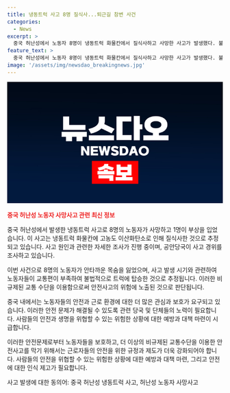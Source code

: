 ```yaml
---
title: 냉동트럭 사고 8명 질식사...퇴근길 참변 사건
categories:
  - News
excerpt: >
  중국 허난성에서 노동자 8명이 냉동트럭 화물칸에서 질식사하고 사망한 사고가 발생했다. 불법적으로 노동자를 싣고 출발한 냉동트럭에서 이산화탄소 중독으로 추정되는 사망자들은 모두 쇠고기 가공공장에서 일하던 40대와 50대 여성들이었다. 사고 경위에 대한 공안당국의 조사가 진행 중이다. 하루 늦게나마 소방당국에 의해 발견돼 긴급 구조를 요청했지만 이미 사망 판정을 받았던 것으로 전해졌다. (출처: 중국 바이두 캡처)
feature_text: >
  중국 허난성에서 노동자 8명이 냉동트럭 화물칸에서 질식사하고 사망한 사고가 발생했다. 불법적으로 노동자를 싣고 출발한 냉동트럭에서 이산화탄소 중독으로 추정되는 사망자들은 모두 쇠고기 가공공장에서 일하던 40대와 50대 여성들이었다. 사고 경위에 대한 공안당국의 조사가 진행 중이다. 하루 늦게나마 소방당국에 의해 발견돼 긴급 구조를 요청했지만 이미 사망 판정을 받았던 것으로 전해졌다. (출처: 중국 바이두 캡처)
image: '/assets/img/newsdao_breakingnews.jpg'
---
```


<p><img src="/assets/img/newsdao_breakingnews.jpg" alt="firstkoreanews 속보" /></p>

<p><b><span style="color: #ee2323;">중국 허난성 노동자 사망사고 관련 최신 정보</span></b></p>

<p>중국 허난성에서 발생한 냉동트럭 사고로 8명의 노동자가 사망하고 1명이 부상을 입었습니다. 이 사고는 냉동트럭 화물칸에 고농도 이산화탄소로 인해 질식사한 것으로 추정되고 있습니다. 사고 원인과 관련한 자세한 조사가 진행 중이며, 공안당국이 사고 경위를 조사하고 있습니다.</p>

<p>이번 사건으로 8명의 노동자가 안타까운 목숨을 잃었으며, 사고 발생 시기와 관련하여 노동자들이 교통편이 부족하여 불법적으로 트럭에 탑승한 것으로 추정됩니다. 이러한 비규제된 교통 수단을 이용함으로써 안전사고의 위험에 노출된 것으로 판단됩니다.</p>

<p>중국 내에서는 노동자들의 안전과 근로 환경에 대한 더 많은 관심과 보호가 요구되고 있습니다. 이러한 안전 문제가 해결될 수 있도록 관련 당국 및 단체들의 노력이 필요합니다. 사람들의 안전과 생명을 위협할 수 있는 위험한 상황에 대한 예방과 대책 마련이 시급합니다. </p>

<p>이러한 안전문제로부터 노동자들을 보호하고, 더 이상의 비규제된 교통수단을 이용한 안전사고를 막기 위해서는 근로자들의 안전을 위한 규정과 제도가 더욱 강화되어야 합니다. 사람들의 안전을 위협할 수 있는 위험한 상황에 대한 예방과 대책 마련, 그리고 안전에 대한 인식 제고가 필요합니다.</p>

<p>사고 발생에 대한 동의어: 중국 허난성 냉동트럭 사고, 허난성 노동자 사망사고</p>

